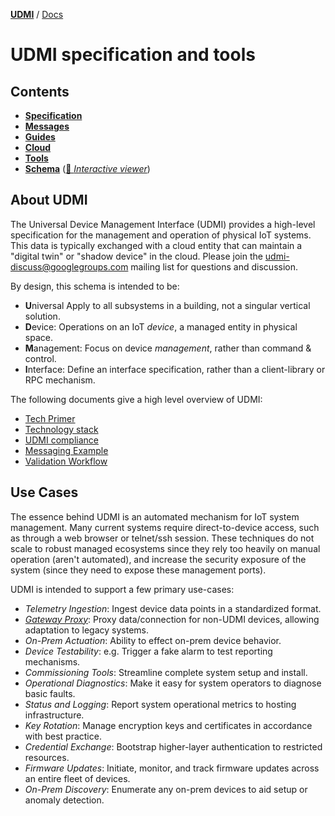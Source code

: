 [**UDMI**](../) / [Docs](./)

# UDMI specification and tools

## Contents

- [**Specification**](specs/)
- [**Messages**](messages/)
- [**Guides**](guides/)
- [**Cloud**](cloud/)
- [**Tools**](tools/)
- [**Schema**](https://github.com/faucetsdn/udmi/tree/master/schema)
  ([🧬 _Interactive viewer_](../gencode/docs/))

## About UDMI

The Universal Device Management Interface (UDMI) provides a high-level specification for the
management and operation of physical IoT systems. This data is typically exchanged
with a cloud entity that can maintain a "digital twin" or "shadow device" in the cloud. Please
join the [udmi-discuss@googlegroups.com](https://groups.google.com/forum/#!forum/udmi-discuss)
mailing list for questions and discussion.

By design, this schema is intended to be:
- **U**niversal Apply to all subsystems in a building, not a singular vertical solution.
- **D**evice: Operations on an IoT _device_, a managed entity in physical space.
- **M**anagement: Focus on device _management_, rather than command & control.
- **I**nterface: Define an interface specification, rather than a client-library or
RPC mechanism.

The following documents give a high level overview of UDMI:
- [Tech Primer](./tech_primer.md)
- [Technology stack](./specs/tech_stack.md)
- [UDMI compliance](./specs/compliance.md)
- [Messaging Example](./guides/example_messaging.md)
- [Validation Workflow](./guides/workflow.md)

## Use Cases

The essence behind UDMI is an automated mechanism for IoT system management. Many current
systems require direct-to-device access, such as through a web browser or telnet/ssh session.
These techniques do not scale to robust managed ecosystems since they rely too heavily on
manual operation (aren't automated), and increase the security exposure of the system
(since they need to expose these management ports).

UDMI is intended to support a few primary use-cases:
- _Telemetry Ingestion_: Ingest device data points in a standardized format.
- [_Gateway Proxy_](docs/gateway.md): Proxy data/connection for non-UDMI devices,
allowing adaptation to legacy systems.
- _On-Prem Actuation_: Ability to effect on-prem device behavior.
- _Device Testability_: e.g. Trigger a fake alarm to test reporting mechanisms.
- _Commissioning Tools_: Streamline complete system setup and install.
- _Operational Diagnostics_: Make it easy for system operators to diagnose basic faults.
- _Status and Logging_: Report system operational metrics to hosting infrastructure.
- _Key Rotation_: Manage encryption keys and certificates in accordance with best practice.
- _Credential Exchange_: Bootstrap higher-layer authentication to restricted resources.
- _Firmware Updates_: Initiate, monitor, and track firmware updates across an entire fleet
of devices.
- _On-Prem Discovery_: Enumerate any on-prem devices to aid setup or anomaly detection.